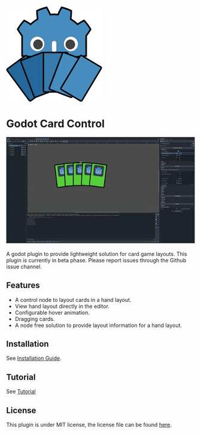 <img src="./resources/imgs/logo.svg" style="width:256px;height:256px"><br>
# Godot Card Control
<img src="./resources/imgs/demo.gif"><br/><br/>
A godot plugin to provide lightweight solution for card game layouts. This plugin is currently in beta phase. Please report issues through the Github issue channel.

## Features
* A control node to layout cards in a hand layout.
* View hand layout directly in the editor.
* Configurable hover animation.
* Dragging cards.
* A node free solution to provide layout information for a hand layout.

## Installation
See [Installation Guide](./documents/INSTALLATION.md).

## Tutorial
See [Tutorial](./documents/TUTORIAL.md)

## License
This plugin is under MIT license, the license file can be found [here](./addons/godot_card_layout/LICENSE.md).